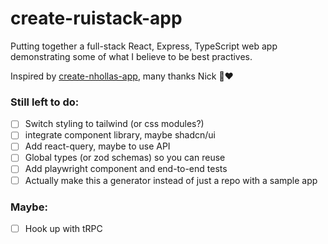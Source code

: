 # create-ruistack-app

Putting together a full-stack React, Express, TypeScript web app demonstrating some of what I believe to be best practives.

Inspired by [create-nhollas-app](https://github.com/Nhollas/create-nhollas-app), many thanks Nick 🙏❤️

### Still left to do:

 - [ ] Switch styling to tailwind (or css modules?)
 - [ ] integrate component library, maybe shadcn/ui
 - [ ] Add react-query, maybe to use API
 - [ ] Global types (or zod schemas) so you can reuse
 - [ ] Add playwright component and end-to-end tests
 - [ ] Actually make this a generator instead of just a repo with a sample app

### Maybe:

 - [ ] Hook up with tRPC

